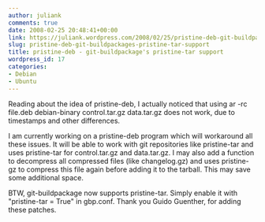 ```yaml
---
author: juliank
comments: true
date: 2008-02-25 20:48:41+00:00
link: https://juliank.wordpress.com/2008/02/25/pristine-deb-git-buildpackages-pristine-tar-support/
slug: pristine-deb-git-buildpackages-pristine-tar-support
title: pristine-deb - git-buildpackage's pristine-tar support
wordpress_id: 17
categories:
- Debian
- Ubuntu
---
```


Reading about the idea of pristine-deb, I actually noticed that using ar -rc file.deb debian-binary control.tar.gz data.tar.gz does not work, due to timestamps and other differences.

I am currently working on a pristine-deb program which will workaround all these issues. It will be able to work with git repositories like pristine-tar and uses pristine-tar for control.tar.gz and data.tar.gz. I may also add a function to decompress all compressed files (like changelog.gz) and uses pristine-gz to compress this file again before adding it to the tarball. This may save some additional space.

BTW, git-buildpackage now supports pristine-tar. Simply enable it with "pristine-tar = True"  in gbp.conf. Thank you Guido Guenther, for adding these patches.
